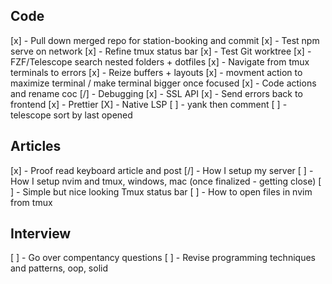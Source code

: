 ## Code

[x] - Pull down merged repo for station-booking and commit
[x] - Test npm serve on network
[x] - Refine tmux status bar
[x] - Test Git worktree
[x] - FZF/Telescope search nested folders + dotfiles
[x] - Navigate from tmux terminals to errors
[x] - Reize buffers + layouts
[x] - movment action to maximize terminal / make terminal bigger once focused
[x] - Code actions and rename coc
[/] - Debugging
[x] - SSL API
[x] - Send errors back to frontend
[x] - Prettier
[X] - Native LSP
[ ] - yank then comment
[ ] - telescope sort by last opened     

## Articles

[x] - Proof read keyboard article and post
[/] - How I setup my server
[ ] - How I setup nvim and tmux, windows, mac (once finalized - getting close)
[ ] - Simple but nice looking Tmux status bar
[ ] - How to open files in nvim from tmux

## Interview

[ ] - Go over compentancy questions
[ ] - Revise programming techniques and patterns, oop, solid
